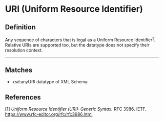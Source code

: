 # URI (Uniform Resource Identifier)

## Definition
Any sequence of characters that is legal as a Uniform Resource Identifier<sup>[1](#fn1)</sup>.
Relative URIs are supported too, but the datatype does not specify their resolution context.

---
## Matches
- xsd:anyURI datatype of XML Schema

## References
<a name="fn1">\[1\]</a> *Uniform Resource Identifier (URI): Generic Syntax.* RFC 3986. IETF. https://www.rfc-editor.org/rfc/rfc3986.html

